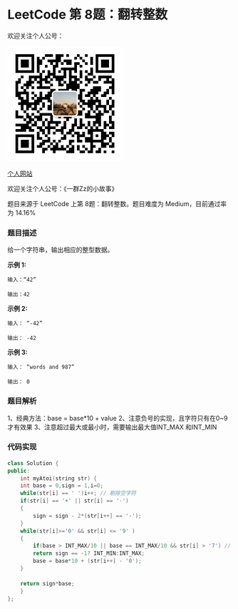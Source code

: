 # LeetCode 第 8题：翻转整数

欢迎关注个人公号：

![个](https://github.com/leekaka/github_pics/blob/master/wechat_public/qrcode_for_gh_2e9a528eb7b6_258.jpg?raw=true)

[个人网站](http://lgg2018.com)

欢迎关注个人公号：《一群Zz的小故事》

题目来源于 LeetCode 上第 8题：翻转整数。题目难度为 Medium，目前通过率为 14.16% 

### 题目描述

给一个字符串，输出相应的整型数据。

**示例 1:**

```
输入：“42”

输出：42
```
**示例 2:**

```
输入： “-42”

输出： -42
```

**示例 3:**

```
输入： “words and 987”

输出： 0
```

### 题目解析

1、经典方法：base = base*10 + value
2、注意负号的实现，且字符只有在0~9才有效果
3、注意超过最大或最小时，需要输出最大值INT_MAX 和INT_MIN

### 代码实现

```c++
class Solution {
public:
    int myAtoi(string str) {
	int base = 0,sign = 1,i=0;
	while(str[i] == ' ')i++; // 剔除空字符
	if(str[i] == '+' || str[i] == '-')
	{
	    sign = sign - 2*(str[i++] == '-');
	}
	while(str[i]>='0' && str[i] <= '9' )
	{
	    if(base > INT_MAX/10 || base == INT_MAX/10 && str[i] > '7') // INT_MAX = 2147483647
		return sign == -1? INT_MIN:INT_MAX;
	    base = base*10 + (str[i++] - '0');
	}
        
	return sign*base;
    }
};
```

